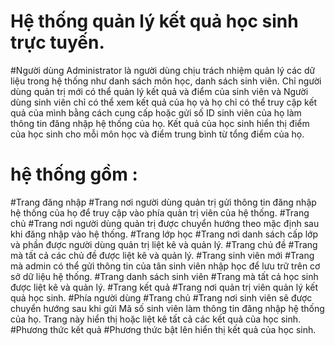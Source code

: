 # Hệ thống quản lý kết quả học sinh trực tuyến.
#Người dùng Administrator là người dùng chịu trách nhiệm quản lý các dữ liệu trong hệ thống như danh sách môn học, danh sách sinh viên. Chỉ người dùng quản trị mới có thể quản lý kết quả và điểm của sinh viên và Người dùng sinh viên chỉ có thể xem kết quả của họ và họ chỉ có thể truy cập kết quả của mình bằng cách cung cấp hoặc gửi số ID sinh viên của họ làm thông tin đăng nhập hệ thống của họ. Kết quả của học sinh hiển thị điểm của học sinh cho mỗi môn học và điểm trung bình từ tổng điểm của họ.
# hệ thống gồm :
#Trang đăng nhập
#Trang nơi người dùng quản trị gửi thông tin đăng nhập hệ thống của họ để truy cập vào phía quản trị viên của hệ thống.
#Trang chủ
#Trang nơi người dùng quản trị được chuyển hướng theo mặc định sau khi đăng nhập vào hệ thống.
#Trang lớp học
#Trang nơi danh sách cấp lớp và phần được người dùng quản trị liệt kê và quản lý.
#Trang chủ đề
#Trang mà tất cả các chủ đề được liệt kê và quản lý.
#Trang sinh viên mới
#Trang mà admin có thể gửi thông tin của tân sinh viên nhập học để lưu trữ trên cơ sở dữ liệu hệ thống.
#Trang danh sách sinh viên
#Trang mà tất cả học sinh được liệt kê và quản lý.
#Trang kết quả
#Trang nơi quản trị viên quản lý kết quả học sinh.
#Phía người dùng
#Trang chủ
#Trang nơi sinh viên sẽ được chuyển hướng sau khi gửi Mã số sinh viên làm thông tin đăng nhập hệ thống của họ. Trang này hiển thị hoặc liệt kê tất cả các kết quả của học sinh.
#Phương thức kết quả
#Phương thức bật lên hiển thị kết quả của học sinh.
